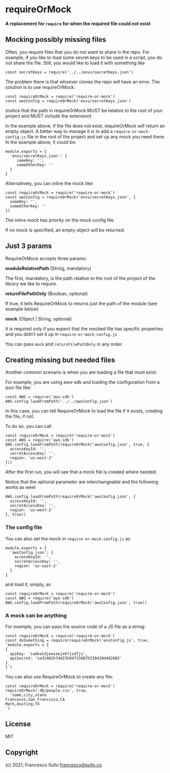 # requireOrMock

**A replacement for `require` for when the required file could not exist**

## Mocking possibly missing files

Often, you require files that you do not want to share in the repo. For example, if you like to load some secret keys to be used in a script, you do not share the file. Still, you would like to load it with something like
```
const secretKeys = require('../../envs/secretKeys.json')
```
The problem there is that whoever clones the repo will have an error.
The solution is to use requireOrMock.
```
const requireOrMock = require('require-or-mock')
const awsConfig = requireOrMock('envs/secretKeys.json')
```
(notice that the path in requireOrMock MUST be relative to the root of your project and MUST include the extension)

In the example above, if the file does not exist, requireOrMock will return an empty object. A better way to manage it is to add a `require-or-mock-config.js` file in the root of the project and set up any mock you need there.
In the example above, it could be:
```
module.exports = {
  'envs/secretKeys.json': {
     someKey: '',
     someOtherKey: ''
  }
}
```
Alternatively, you can inline the mock like:

```
const requireOrMock = require('require-or-mock')
const awsConfig = requireOrMock('envs/secretKeys.json', {
  someKey: '',
  someOtherKey: ''
})
```

The inline mock has priority on the mock config file.

If no mock is specified, an empty object will be returned.

## Just 3 params

RequireOrMock accepts three params:

**moduleRelativePath** (String, mandatory)

The first, mandatory, is the path relative to the root of the project of the library we like to require.

**returnFilePathOnly** (Boolean, optional)

If true, it tells RequireOrMock to returns just the path of the module (see example below)

**mock** (Object | String, optional)

It is required only if you expect that the mocked file has specific properties and you didn't set it up in `require-or-mock-config.js`

You can pass `mock` and `returnFilePathOnly` in any order.


## Creating missing but needed files

Another common scenario is when you are loading a file that must exist.

For example, you are using aws-sdk and loading the configuration from a json file like:

```
const AWS = require('aws-sdk')
AWS.config.loadFromPath('../../awsConfig.json')
```

In this case, you can tell RequireOrMock to load the file if it exists, creating the file, if not.

To do so, you can call

```
const requireOrMock = require('require-or-mock')
const AWS = require('aws-sdk')
AWS.config.loadFromPath(requireOrMock('awsConfig.json', true, {
  accessKeyId: '',
  secretAccessKey: '',
  region: 'us-west-2'
}))
```
After the first run, you will see that a mock file is created where needed.

Notice that the optional parameter are interchangeable and the following works as weel
```
AWS.config.loadFromPath(requireOrMock('awsConfig.json', {
  accessKeyId: '',
  secretAccessKey: '',
  region: 'us-west-2'
}, true))
```

### The config file

You can also set the mock in `require-or-mock-config.js` as
```
module.exports = {
  'awsConfig.json': {
    accessKeyId: '',
    secretAccessKey: '',
    region: 'us-east-2'
  }
}
```
and load it, simply, as
```
const requireOrMock = require('require-or-mock')
const AWS = require('aws-sdk')
AWS.config.loadFromPath(requireOrMock('awsConfig.json', true))
```



### A mock can be anything

For example, you can pass the source code of a JS file as a string:

```
const requireOrMock = require('require-or-mock')
const doSomething = require(requireOrMock('envConfig.js', true, `module.exports = {
{
  apiKey: 'sadkaldjewiewjekfjsdfjs',
  apiSecret: 'sa32482h74d23h84723987h238429d482982'
}
}`)
```

You can also use RequireOrMock to create any file:

```
const requireOrMock = require('require-or-mock')
requireOrMock('db/people.csv', true,
  `name,city,state
Francesco,San Francisco,CA
Mark,Austing,TX
`)
```

## License
MIT

## Copyright
(c) 2021, Francesco Sullo <francesco@sullo.co>

